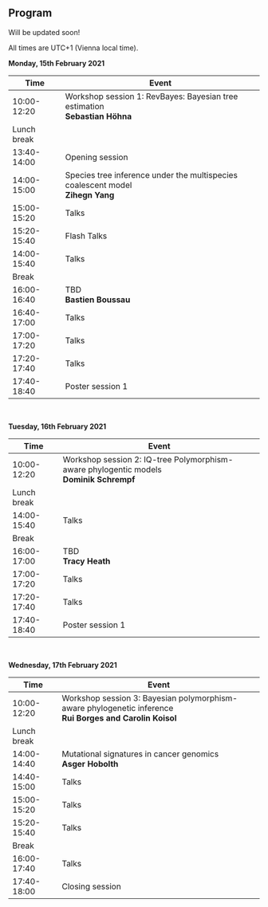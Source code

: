 ## Program

Will be updated soon!

All times are UTC+1 (Vienna local time).

**Monday, 15th February 2021**

| Time | Event | 
|---|---|
|10:00-12:20| Workshop session 1: RevBayes: Bayesian tree estimation<br/>**Sebastian Höhna** |
| Lunch break | | 
|13:40-14:00| Opening session |
|14:00-15:00| Species tree inference under the multispecies coalescent model<br/>**Zihegn Yang**   |
|15:00-15:20| Talks |
|15:20-15:40| Flash Talks |
|14:00-15:40| Talks |
| Break | | 
|16:00-16:40| TBD <br/> **Bastien Boussau** |
|16:40-17:00| Talks |
|17:00-17:20| Talks |
|17:20-17:40| Talks |
|17:40-18:40| Poster session 1 |

<br>

**Tuesday, 16th February 2021**

| Time| Event |
|---|---|
|10:00-12:20| Workshop session 2: IQ-tree Polymorphism-aware phylogentic models <br/> **Dominik Schrempf**  |
| Lunch break | |
|14:00-15:40| Talks |
| Break | |
|16:00-17:00| TBD <br/> **Tracy Heath**  |
|17:00-17:20| Talks |
|17:20-17:40| Talks |
|17:40-18:40| Poster session 1 |

<br>

**Wednesday, 17th February 2021**

| Time| Event |
|---|---|
|10:00-12:20| Workshop session 3: Bayesian polymorphism-aware phylogenetic inference  <br/>**Rui Borges and Carolin Koisol** |
| Lunch break | |
|14:00-14:40| Mutational signatures in cancer genomics<br/>**Asger Hobolth** |
|14:40-15:00| Talks |
|15:00-15:20| Talks |
|15:20-15:40| Talks |
| Break | |
|16:00-17:40| Talks |
|17:40-18:00| Closing session |
